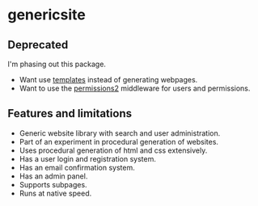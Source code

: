 genericsite
===========

Deprecated
----------

I'm phasing out this package.

* Want use [templates](https://github.com/unrolled/render) instead of generating webpages.
* Want to use the [permissions2](https://github.com/xyproto/permissions2) middleware for users and permissions.

Features and limitations
------------------------

* Generic website library with search and user administration.
* Part of an experiment in procedural generation of websites.
* Uses procedural generation of html and css extensively.
* Has a user login and registration system.
* Has an email confirmation system.
* Has an admin panel.
* Supports subpages.
* Runs at native speed.
